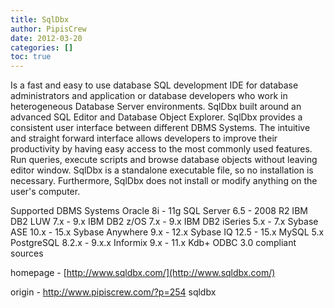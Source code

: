 ```yaml
---
title: SqlDbx
author: PipisCrew
date: 2012-03-20
categories: []
toc: true
---
```


Is a fast and easy to use database SQL development IDE for database administrators and application or database developers who work in heterogeneous Database Server environments. SqlDbx built around an advanced SQL Editor and Database Object Explorer. SqlDbx provides a consistent user interface between different DBMS Systems. The intuitive and straight forward interface allows developers to improve their productivity by having easy access to the most commonly used features. Run queries, execute scripts and browse database objects without leaving editor window. SqlDbx is a standalone executable file, so no installation is necessary. Furthermore, SqlDbx does not install or modify anything on the user's computer.

Supported DBMS Systems
Oracle 8i - 11g
SQL Server 6.5 - 2008 R2
IBM DB2 LUW 7.x - 9.x
IBM DB2 z/OS 7.x - 9.x
IBM DB2 iSeries 5.x - 7.x
Sybase ASE 10.x - 15.x
Sybase Anywhere 9.x - 12.x
Sybase IQ 12.5 - 15.x
MySQL 5.x
PostgreSQL 8.2.x - 9.x.x
Informix 9.x - 11.x
Kdb+
ODBC 3.0 compliant sources

homepage - [http://www.sqldbx.com/](http://www.sqldbx.com/)

origin - http://www.pipiscrew.com/?p=254 sqldbx